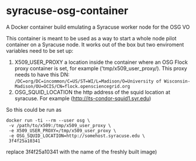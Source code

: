 # syracuse-osg-container
A Docker container build emulating a Syracuse worker node for the OSG VO

This container is meant to be used as a way to start a whole node pilot container on a Syracuse node.
It works out of the box but two enviroment variables need to be set up:

1. X509_USER_PROXY a location inside the container where an OSG Flock proxy container is set, for example ('tmp/x509_user_proxy/). 
This proxy needs to have this DN: `/DC=org/DC=incommon/C=US/ST=WI/L=Madison/O=University of Wisconsin-Madison/OU=OCIS/CN=flock.opensciencegrid.org`
1. OSG_SQUID_LOCATION the http address of the squid location at syracuse. For example (http://its-condor-squid1.syr.edu)

So this could be run as
```
docker run -ti --rm --user osg \
 -v /path/to/x509:/tmp/x509_user_proxy \
 -e X509_USER_PROXY=/tmp/x509_user_proxy \
 -e OSG_SQUID_LOCATION=http://somehost.syracuse.edu \
 3f4f25a10341
 ```
 
replace 3f4f25a10341 with the name of the freshly built image)
